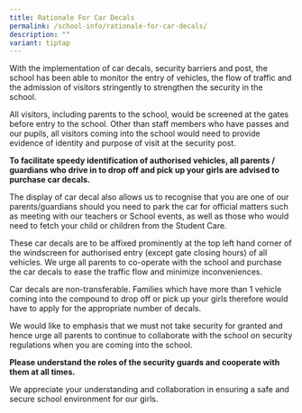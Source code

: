 ```yaml
---
title: Rationale For Car Decals
permalink: /school-info/rationale-for-car-decals/
description: ""
variant: tiptap
---
```

<p>With the implementation of car decals, security barriers and post, the school has been able to monitor the entry of vehicles, the flow of traffic and the admission of visitors stringently to strengthen the security in the school.&nbsp;</p><p>All visitors, including parents to the school, would be screened at the gates before entry to the school. Other than staff members who have passes and our pupils, all visitors coming into the school would need to provide evidence of identity and purpose of visit at the security post.</p><p><strong>To facilitate speedy identification of authorised vehicles, all parents / guardians who drive in to drop off and pick up your girls are advised to purchase car decals.</strong></p><p>The display of car decal also allows us to recognise that you are one of our parents/guardians should you need to park the car for official matters such as meeting with our teachers or School events, as well as those who would need to fetch your child or children from the Student Care.</p><p>These car decals are to be affixed prominently at the top left hand corner of the windscreen for authorised entry (except gate closing hours) of all vehicles. We urge all parents to co-operate with the school and purchase the car decals to ease the traffic flow and minimize inconveniences.</p><p>Car decals are non-transferable. Families which have more than 1 vehicle coming into the compound to drop off or pick up your girls therefore would have to apply for the appropriate number of decals.</p><p>We would like to emphasis that we must not take security for granted and hence urge all parents to continue to collaborate with the school on security regulations when you are coming into the school.</p><p><strong>Please understand the roles of the security guards and cooperate with them at all times.</strong></p><p>We appreciate your understanding and collaboration in ensuring a safe and secure school environment for our girls.</p>